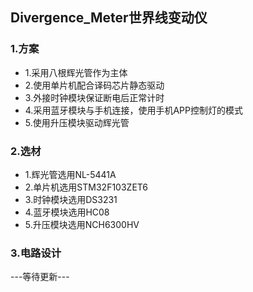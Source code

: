 ## Divergence_Meter世界线变动仪
### 1.方案
  * 1.采用八根辉光管作为主体
  * 2.使用单片机配合译码芯片静态驱动
  * 3.外接时钟模块保证断电后正常计时
  * 4.采用蓝牙模块与手机连接，使用手机APP控制灯的模式
  * 5.使用升压模块驱动辉光管
### 2.选材
  * 1.辉光管选用NL-5441A
  * 2.单片机选用STM32F103ZET6
  * 3.时钟模块选用DS3231
  * 4.蓝牙模块选用HC08
  * 5.升压模块选用NCH6300HV
### 3.电路设计
---等待更新---
